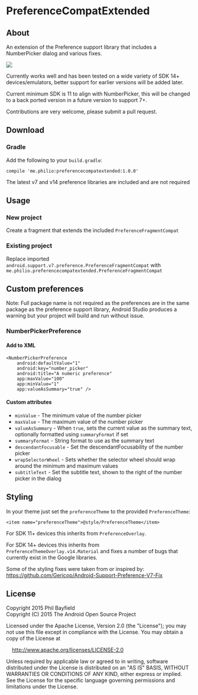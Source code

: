 # PreferenceCompatExtended

## About

An extension of the Preference support library that includes a NumberPicker dialog and various fixes.

![](https://raw.githubusercontent.com/Philio/PreferenceCompatExtended/master/side-by-side.png)

Currently works well and has been tested on a wide variety of SDK 14+ devices/emulators, better support for earlier versions will be added later.

Current minimum SDK is 11 to align with NumberPicker, this will be changed to a back ported version in a future version to support 7+.

Contributions are very welcome, please submit a pull request.

## Download

### Gradle

Add the following to your `build.gradle`:

    compile 'me.philio:preferencecompatextended:1.0.0'
    
The latest v7 and v14 preference libraries are included and are not required
    
## Usage

### New project

Create a fragment that extends the included `PreferenceFragmentCompat`

### Existing project

Replace imported `android.support.v7.preference.PreferenceFragmentCompat` with `me.philio.preferencecompatextended.PreferenceFragmentCompat`

## Custom preferences

Note: Full package name is not required as the preferences are in the same package as the preference support library, Android Studio produces a warning but your project will build and run without issue.

### NumberPickerPreference

#### Add to XML

    <NumberPickerPreference
        android:defaultValue="1"
        android:key="number_picker"
        android:title="A numeric preference"
        app:maxValue="100"
        app:minValue="1"
        app:valueAsSummary="true" />
        
#### Custom attributes

* `minValue` - The minimum value of the number picker
* `maxValue` - The maximum value of the number picker
* `valueAsSummary` - When `true`, sets the current value as the summary text, optionally formatted using `summaryFormat` if set
* `summaryFormat` - String format to use as the summary text
* `descendantFocusable` - Set the descendantFocusability of the number picker
* `wrapSelectorWheel` - Sets whether the selector wheel should wrap around the minimum and maximum values
* `subtitleText` - Set the subtitle text, shown to the right of the number picker in the dialog

## Styling

In your theme just set the `preferenceTheme` to the provided `PreferenceTheme`:

    <item name="preferenceTheme">@style/PreferenceTheme</item>
    
For SDK 11+ devices this inherits from `PreferenceOverlay`.

For SDK 14+ devices this inherits from `PreferenceThemeOverlay.v14.Material` and fixes a number of bugs that currently exist in the Google libraries.

Some of the styling fixes were taken from or inspired by: https://github.com/Gericop/Android-Support-Preference-V7-Fix

## License

Copyright 2015 Phil Bayfield  
Copyright (C) 2015 The Android Open Source Project

Licensed under the Apache License, Version 2.0 (the "License");
you may not use this file except in compliance with the License.
You may obtain a copy of the License at

&nbsp;&nbsp;&nbsp;&nbsp;http://www.apache.org/licenses/LICENSE-2.0

Unless required by applicable law or agreed to in writing, software
distributed under the License is distributed on an "AS IS" BASIS,
WITHOUT WARRANTIES OR CONDITIONS OF ANY KIND, either express or implied.
See the License for the specific language governing permissions and
limitations under the License.